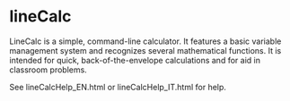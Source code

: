 # lineCalc

LineCalc is a simple, command-line calculator. It features a basic variable management system and recognizes several mathematical functions. It is intended for quick, back-of-the-envelope calculations and for aid in classroom problems.

See lineCalcHelp_EN.html or lineCalcHelp_IT.html for help.